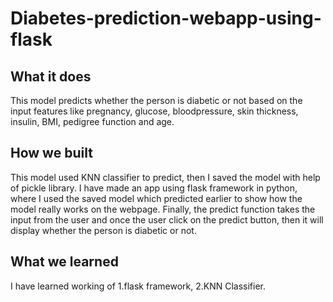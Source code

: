 # Diabetes-prediction-webapp-using-flask
## What it does
This model predicts whether the person is diabetic or not based on the input features like pregnancy, glucose, bloodpressure, skin thickness, insulin, BMI, pedigree function and age. 
## How we built
This model used KNN classifier to predict, then I saved the model with help of pickle library.
I have made an app using flask framework in python, where I used the saved model which predicted earlier to show how the model really works on the webpage. Finally, the predict function takes the input from the user and once the user click on the predict button, then it will display whether the person is diabetic or not.

## What we learned
I have learned working of 1.flask framework, 2.KNN Classifier.

